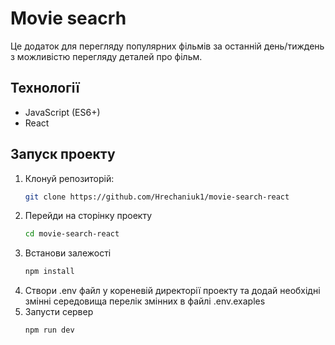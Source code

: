 # Movie seacrh 

Це додаток для перегляду популярних фільмів за останній день/тиждень з можливістю перегляду деталей про фільм.

## Технології
- JavaScript (ES6+)
- React

## Запуск проекту
1. Клонуй репозиторій:
   ```bash
   git clone https://github.com/Hrechaniuk1/movie-search-react
2. Перейди на сторінку проекту
   ```bash
   cd movie-search-react
4. Встанови залежості
   ```bash
   npm install
6. Створи .env файл у кореневій директорії проекту та додай необхідні змінні середовища
   перелік змінних в файлі .env.exaples
7. Запусти сервер
   ```bash
   npm run dev

